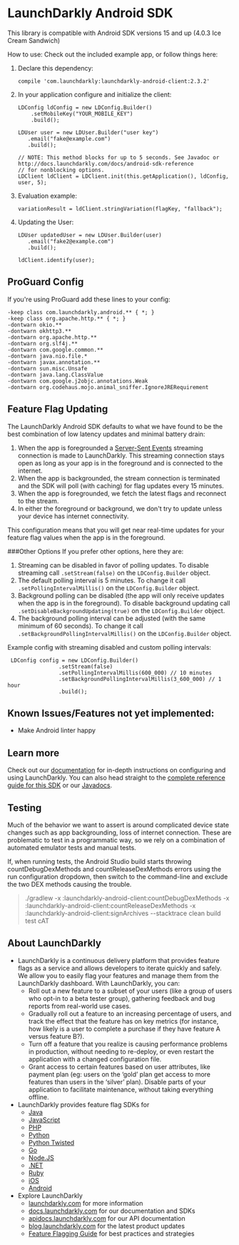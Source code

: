 # LaunchDarkly Android SDK
This library is compatible with Android SDK versions 15 and up (4.0.3 Ice Cream Sandwich)


How to use:
Check out the included example app, or follow things here:

1. Declare this dependency:

	```
	compile 'com.launchdarkly:launchdarkly-android-client:2.3.2'
	```  
1. In your application configure and initialize the client:

	```
	LDConfig ldConfig = new LDConfig.Builder()
    	.setMobileKey("YOUR_MOBILE_KEY")
    	.build();

   LDUser user = new LDUser.Builder("user key")
       .email("fake@example.com")
       .build();

   // NOTE: This method blocks for up to 5 seconds. See Javadoc or http://docs.launchdarkly.com/docs/android-sdk-reference
   // for nonblocking options.
   LDClient ldClient = LDClient.init(this.getApplication(), ldConfig, user, 5);
   ```
1. Evaluation example:
	
	```
	variationResult = ldClient.stringVariation(flagKey, "fallback");
	```
1. Updating the User:

	```
 	LDUser updatedUser = new LDUser.Builder(user)
       .email("fake2@example.com")
       .build();

   ldClient.identify(user);
	```

## ProGuard Config
If you're using ProGuard add these lines to your config:

```
-keep class com.launchdarkly.android.** { *; }
-keep class org.apache.http.** { *; }
-dontwarn okio.**
-dontwarn okhttp3.**
-dontwarn org.apache.http.**
-dontwarn org.slf4j.**
-dontwarn com.google.common.**
-dontwarn java.nio.file.*
-dontwarn javax.annotation.**
-dontwarn sun.misc.Unsafe
-dontwarn java.lang.ClassValue
-dontwarn com.google.j2objc.annotations.Weak
-dontwarn org.codehaus.mojo.animal_sniffer.IgnoreJRERequirement
```

## Feature Flag Updating
The LaunchDarkly Android SDK defaults to what we have found to be the best combination of low latency updates and minimal battery drain:

1. When the app is foregrounded a [Server-Sent Events](https://en.wikipedia.org/wiki/Server-sent_events) streaming connection is made to LaunchDarkly. This streaming connection stays open as long as your app is in the foreground and is connected to the internet.
1. When the app is backgrounded, the stream connection is terminated and the SDK will poll (with caching) for flag updates every 15 minutes.
1. When the app is foregrounded, we fetch the latest flags and reconnect to the stream. 
1. In either the foreground or background, we don't try to update unless your device has internet connectivity.

This configuration means that you will get near real-time updates for your feature flag values when the app is in the foreground.

###Other Options
If you prefer other options, here they are:

1. Streaming can be disabled in favor of polling updates. To disable streaming call `.setStream(false)` on the `LDConfig.Builder` object.
1. The default polling interval is 5 minutes. To change it call `.setPollingIntervalMillis()` on the `LDConfig.Builder` object.
1. Background polling can be disabled (the app will only receive updates when the app is in the foreground). To disable background updating call `.setDisableBackgroundUpdating(true)` on the `LDConfig.Builder` object.
1. The background polling interval can be adjusted (with the same minimum of 60 seconds). To change it call `.setBackgroundPollingIntervalMillis()` on the `LDConfig.Builder` object.

Example config with streaming disabled and custom polling intervals:

```
 LDConfig config = new LDConfig.Builder()
                .setStream(false)
                .setPollingIntervalMillis(600_000) // 10 minutes
                .setBackgroundPollingIntervalMillis(3_600_000) // 1 hour
                .build();
```
 

## Known Issues/Features not yet implemented:
- Make Android linter happy

Learn more
----------

Check out our [documentation](http://docs.launchdarkly.com) for in-depth instructions on configuring and using LaunchDarkly. You can also head straight to the [complete reference guide for this SDK](http://docs.launchdarkly.com/docs/android-sdk-reference) or our [Javadocs](http://launchdarkly.github.io/android-client/).

## Testing
Much of the behavior we want to assert is around complicated device state changes such as
app backgrounding, loss of internet connection. These are problematic to test in a programmatic way,
so we rely on a combination of automated emulator tests and manual tests.

If, when running tests, the Android Studio build starts throwing countDebugDexMethods and countReleaseDexMethods errors
using the run configuration dropdown, then switch to the command-line and exclude the two DEX methods causing the trouble.

> ./gradlew -x :launchdarkly-android-client:countDebugDexMethods -x :launchdarkly-android-client:countReleaseDexMethods -x :launchdarkly-android-client:signArchives --stacktrace clean build test cAT

About LaunchDarkly
-----------

* LaunchDarkly is a continuous delivery platform that provides feature flags as a service and allows developers to iterate quickly and safely. We allow you to easily flag your features and manage them from the LaunchDarkly dashboard.  With LaunchDarkly, you can:
    * Roll out a new feature to a subset of your users (like a group of users who opt-in to a beta tester group), gathering feedback and bug reports from real-world use cases.
    * Gradually roll out a feature to an increasing percentage of users, and track the effect that the feature has on key metrics (for instance, how likely is a user to complete a purchase if they have feature A versus feature B?).
    * Turn off a feature that you realize is causing performance problems in production, without needing to re-deploy, or even restart the application with a changed configuration file.
    * Grant access to certain features based on user attributes, like payment plan (eg: users on the ‘gold’ plan get access to more features than users in the ‘silver’ plan). Disable parts of your application to facilitate maintenance, without taking everything offline.
* LaunchDarkly provides feature flag SDKs for
    * [Java](http://docs.launchdarkly.com/docs/java-sdk-reference "Java SDK")
    * [JavaScript](http://docs.launchdarkly.com/docs/js-sdk-reference "LaunchDarkly JavaScript SDK")
    * [PHP](http://docs.launchdarkly.com/docs/php-sdk-reference "LaunchDarkly PHP SDK")
    * [Python](http://docs.launchdarkly.com/docs/python-sdk-reference "LaunchDarkly Python SDK")
    * [Python Twisted](http://docs.launchdarkly.com/docs/python-twisted-sdk-reference "LaunchDarkly Python Twisted SDK")
    * [Go](http://docs.launchdarkly.com/docs/go-sdk-reference "LaunchDarkly Go SDK")
    * [Node.JS](http://docs.launchdarkly.com/docs/node-sdk-reference "LaunchDarkly Node SDK")
    * [.NET](http://docs.launchdarkly.com/docs/dotnet-sdk-reference "LaunchDarkly .Net SDK")
    * [Ruby](http://docs.launchdarkly.com/docs/ruby-sdk-reference "LaunchDarkly Ruby SDK")
    * [iOS](http://docs.launchdarkly.com/docs/ios-sdk-reference "LaunchDarkly iOS SDK")
    * [Android](http://docs.launchdarkly.com/docs/android-sdk-reference "LaunchDarkly Android SDK")
* Explore LaunchDarkly
    * [launchdarkly.com](http://www.launchdarkly.com/ "LaunchDarkly Main Website") for more information
    * [docs.launchdarkly.com](http://docs.launchdarkly.com/  "LaunchDarkly Documentation") for our documentation and SDKs
    * [apidocs.launchdarkly.com](http://apidocs.launchdarkly.com/  "LaunchDarkly API Documentation") for our API documentation
    * [blog.launchdarkly.com](http://blog.launchdarkly.com/  "LaunchDarkly Blog Documentation") for the latest product updates
    * [Feature Flagging Guide](https://github.com/launchdarkly/featureflags/  "Feature Flagging Guide") for best practices and strategies

